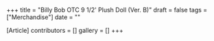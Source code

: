 +++
title = "Billy Bob OTC 9 1/2' Plush Doll (Ver. B)"
draft = false
tags = ["Merchandise"]
date = ""

[Article]
contributors = []
gallery = []
+++